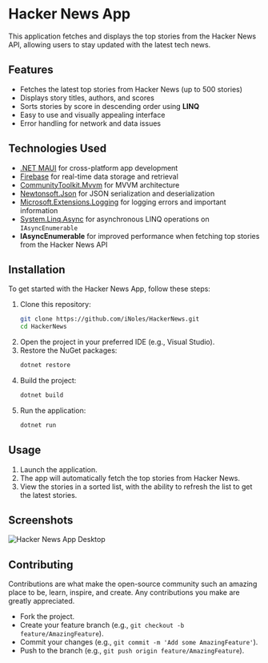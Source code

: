# Hacker News App

This application fetches and displays the top stories from the Hacker News API, allowing users to stay updated with the latest tech news.

## Features

- Fetches the latest top stories from Hacker News (up to 500 stories)
- Displays story titles, authors, and scores
- Sorts stories by score in descending order using **LINQ**
- Easy to use and visually appealing interface
- Error handling for network and data issues

## Technologies Used

- [.NET MAUI](https://dotnet.microsoft.com/apps/maui) for cross-platform app development
- [Firebase](https://firebase.google.com/) for real-time data storage and retrieval
- [CommunityToolkit.Mvvm](https://learn.microsoft.com/en-us/dotnet/communitytoolkit/mvvm/overview) for MVVM architecture
- [Newtonsoft.Json](https://www.newtonsoft.com/json) for JSON serialization and deserialization
- [Microsoft.Extensions.Logging](https://learn.microsoft.com/en-us/dotnet/core/extensions/logging) for logging errors and important information
- [System.Linq.Async](https://github.com/dotnet/reactive) for asynchronous LINQ operations on `IAsyncEnumerable`
- **IAsyncEnumerable** for improved performance when fetching top stories from the Hacker News API

## Installation

To get started with the Hacker News App, follow these steps:

1. Clone this repository:
   ```bash
   git clone https://github.com/iNoles/HackerNews.git
   cd HackerNews
   ```
2. Open the project in your preferred IDE (e.g., Visual Studio).
3. Restore the NuGet packages:
    ```bash
    dotnet restore
    ```
4. Build the project:
    ```bash
    dotnet build
    ```
5. Run the application:
    ```bash
    dotnet run
    ```

## Usage

1. Launch the application.
2. The app will automatically fetch the top stories from Hacker News.
3. View the stories in a sorted list, with the ability to refresh the list to get the latest stories.

## Screenshots
![Hacker News App Desktop](https://github.com/iNoles/HackerNews/assets/49764/9f4ebdcb-014b-4979-a244-f81c6903f89b)

## Contributing

Contributions are what make the open-source community such an amazing place to be, learn, inspire, and create. Any contributions you make are greatly appreciated.

- Fork the project.
- Create your feature branch (e.g., ``git checkout -b feature/AmazingFeature``).
- Commit your changes (e.g., ``git commit -m 'Add some AmazingFeature'``).
- Push to the branch (e.g., ``git push origin feature/AmazingFeature``).

